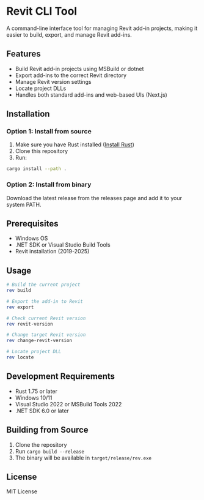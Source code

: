 # Revit CLI Tool

A command-line interface tool for managing Revit add-in projects, making it easier to build, export, and manage Revit add-ins.

## Features

- Build Revit add-in projects using MSBuild or dotnet
- Export add-ins to the correct Revit directory
- Manage Revit version settings
- Locate project DLLs
- Handles both standard add-ins and web-based UIs (Next.js)

## Installation

### Option 1: Install from source

1. Make sure you have Rust installed ([Install Rust](https://rustup.rs/))
2. Clone this repository
3. Run:
```bash
cargo install --path .
```

### Option 2: Install from binary
Download the latest release from the releases page and add it to your system PATH.

## Prerequisites

- Windows OS
- .NET SDK or Visual Studio Build Tools
- Revit installation (2019-2025)

## Usage

```bash
# Build the current project
rev build

# Export the add-in to Revit
rev export

# Check current Revit version
rev revit-version

# Change target Revit version
rev change-revit-version

# Locate project DLL
rev locate
```

## Development Requirements

- Rust 1.75 or later
- Windows 10/11
- Visual Studio 2022 or MSBuild Tools 2022
- .NET SDK 6.0 or later

## Building from Source

1. Clone the repository
2. Run `cargo build --release`
3. The binary will be available in `target/release/rev.exe`

## License

MIT License
